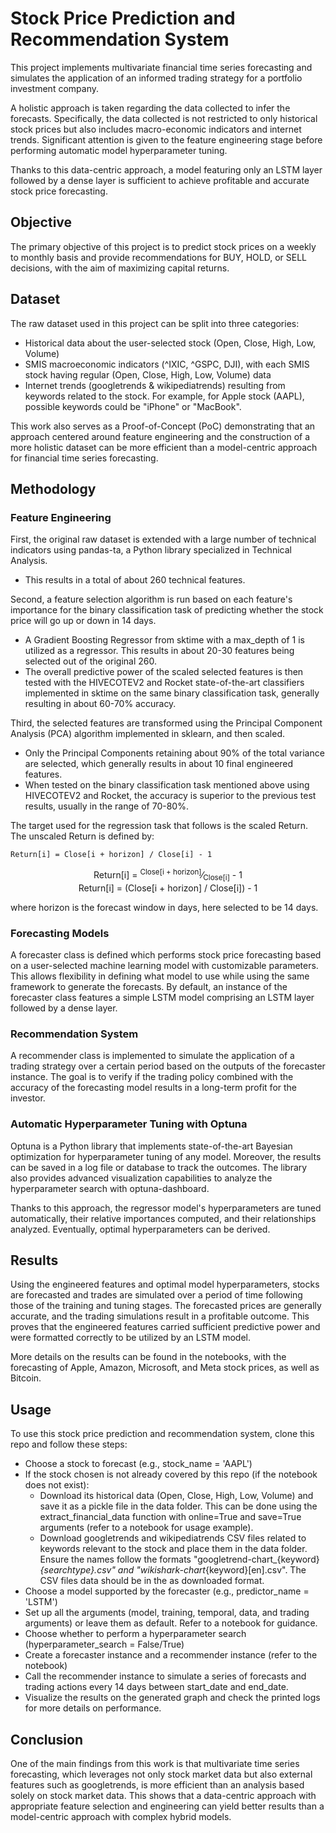# Stock Price Prediction and Recommendation System

This project implements multivariate financial time series forecasting and simulates the application of an informed trading strategy for a portfolio investment company.

A holistic approach is taken regarding the data collected to infer the forecasts. Specifically, the data collected is not restricted to only historical stock prices but also includes macro-economic indicators and internet trends. Significant attention is given to the feature engineering stage before performing automatic model hyperparameter tuning.

Thanks to this data-centric approach, a model featuring only an LSTM layer followed by a dense layer is sufficient to achieve profitable and accurate stock price forecasting.

## Objective

The primary objective of this project is to predict stock prices on a weekly to monthly basis and provide recommendations for BUY, HOLD, or SELL decisions, with the aim of maximizing capital returns.

## Dataset

The raw dataset used in this project can be split into three categories:
  - Historical data about the user-selected stock (Open, Close, High, Low, Volume)
  - SMIS macroeconomic indicators (^IXIC, ^GSPC, DJI), with each SMIS stock having regular (Open, Close, High, Low, Volume) data
  - Internet trends (googletrends & wikipediatrends) resulting from keywords related to the stock. For example, for Apple stock (AAPL), possible keywords could be "iPhone" or "MacBook".

This work also serves as a Proof-of-Concept (PoC) demonstrating that an approach centered around feature engineering and the construction of a more holistic dataset can be more efficient than a model-centric approach for financial time series forecasting.

## Methodology

### Feature Engineering
First, the original raw dataset is extended with a large number of technical indicators using pandas-ta, a Python library specialized in Technical Analysis.
  - This results in a total of about 260 technical features.

Second, a feature selection algorithm is run based on each feature's importance for the binary classification task of predicting whether the stock price will go up or down in 14 days.
  - A Gradient Boosting Regressor from sktime with a max_depth of 1 is utilized as a regressor. This results in about 20-30 features being selected out of the original 260.
  - The overall predictive power of the scaled selected features is then tested with the HIVECOTEV2 and Rocket state-of-the-art classifiers implemented in sktime on the same binary classification task, generally resulting in about 60-70% accuracy.

Third, the selected features are transformed using the Principal Component Analysis (PCA) algorithm implemented in sklearn, and then scaled.
  - Only the Principal Components retaining about 90% of the total variance are selected, which generally results in about 10 final engineered features.
  - When tested on the binary classification task mentioned above using HIVECOTEV2 and Rocket, the accuracy is superior to the previous test results, usually in the range of 70-80%.

The target used for the regression task that follows is the scaled Return.  
The unscaled Return is defined by:

`Return[i] = Close[i + horizon] / Close[i] - 1`

<div align="center">Return[i] = <sup>Close[i + horizon]</sup>&frasl;<sub>Close[i]</sub> - 1</div>  

<div align="center">
  Return[i] = <span style="font-size: 1em;">&#40;Close[i + horizon] / Close[i]&#41;</span> - 1
</div>  

where horizon is the forecast window in days, here selected to be 14 days.

### Forecasting Models

A forecaster class is defined which performs stock price forecasting based on a user-selected machine learning model with customizable parameters.
This allows flexibility in defining what model to use while using the same framework to generate the forecasts.
By default, an instance of the forecaster class features a simple LSTM model comprising an LSTM layer followed by a dense layer.

### Recommendation System

A recommender class is implemented to simulate the application of a trading strategy over a certain period based on the outputs of the forecaster instance.
The goal is to verify if the trading policy combined with the accuracy of the forecasting model results in a long-term profit for the investor.

### Automatic Hyperparameter Tuning with Optuna

Optuna is a Python library that implements state-of-the-art Bayesian optimization for hyperparameter tuning of any model.
Moreover, the results can be saved in a log file or database to track the outcomes. The library also provides advanced visualization capabilities to analyze the hyperparameter search with optuna-dashboard.

Thanks to this approach, the regressor model's hyperparameters are tuned automatically, their relative importances computed, and their relationships analyzed.
Eventually, optimal hyperparameters can be derived.

## Results

Using the engineered features and optimal model hyperparameters, stocks are forecasted and trades are simulated over a period of time following those of the training and tuning stages.
The forecasted prices are generally accurate, and the trading simulations result in a profitable outcome. This proves that the engineered features carried sufficient predictive power and were formatted correctly to be utilized by an LSTM model.

More details on the results can be found in the notebooks, with the forecasting of Apple, Amazon, Microsoft, and Meta stock prices, as well as Bitcoin.

## Usage

To use this stock price prediction and recommendation system, clone this repo and follow these steps:

  - Choose a stock to forecast (e.g., stock_name = 'AAPL')
  - If the stock chosen is not already covered by this repo (if the notebook does not exist):
      - Download its historical data (Open, Close, High, Low, Volume) and save it as a pickle file in the data folder. This can be done using the extract_financial_data function with online=True and save=True arguments (refer to a notebook for usage example).
      - Download googletrends and wikipediatrends CSV files related to keywords relevant to the stock and place them in the data folder. Ensure the names follow the formats "googletrend-chart_{keyword}_{searchtype}.csv" and "wikishark-chart_{keyword}[en].csv". The CSV files data should be in the as downloaded format.
  - Choose a model supported by the forecaster (e.g., predictor_name = 'LSTM')
  - Set up all the arguments (model, training, temporal, data, and trading arguments) or leave them as default. Refer to a notebook for guidance.
  - Choose whether to perform a hyperparameter search (hyperparameter_search = False/True)
  - Create a forecaster instance and a recommender instance (refer to the notebook)
  - Call the recommender instance to simulate a series of forecasts and trading actions every 14 days between start_date and end_date.
  - Visualize the results on the generated graph and check the printed logs for more details on performance.

## Conclusion

One of the main findings from this work is that multivariate time series forecasting, which leverages not only stock market data but also external features such as googletrends, is more efficient than an analysis based solely on stock market data. This shows that a data-centric approach with appropriate feature selection and engineering can yield better results than a model-centric approach with complex hybrid models.
